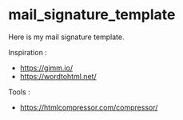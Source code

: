 # mail_signature_template

Here is my mail signature template.

Inspiration :

- <https://gimm.io/>
- <https://wordtohtml.net/>

Tools :

- <https://htmlcompressor.com/compressor/>
